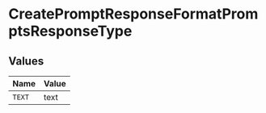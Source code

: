 # CreatePromptResponseFormatPromptsResponseType


## Values

| Name   | Value  |
| ------ | ------ |
| `TEXT` | text   |
